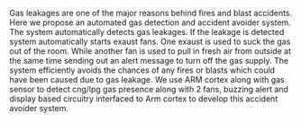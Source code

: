 Gas leakages are one of the major reasons behind fires and blast accidents. Here we propose an automated gas detection and accident avoider system. The system automatically detects gas leakages. If the leakage is detected system automatically starts exaust fans. One exaust is used to suck the gas out of the room. While another fan is used to pull in fresh air from outside at the same time sending out an alert message to turn off the gas supply. The system efficiently avoids the chances of any fires or blasts which could have been caused due to gas leakage. We use ARM cortex along with gas sensor to detect cng/lpg gas presence along with 2 fans, buzzing alert and display based circuitry interfaced to Arm cortex to develop this accident avoider system.
